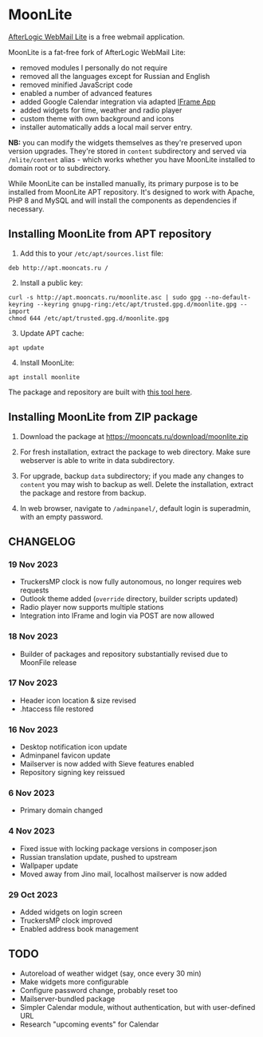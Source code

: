 # MoonLite

[AfterLogic WebMail Lite](https://afterlogic.org/webmail-lite) is a free webmail application.

MoonLite is a fat-free fork of AfterLogic WebMail Lite:
- removed modules I personally do not require
- removed all the languages except for Russian and English
- removed minified JavaScript code
- enabled a number of advanced features
- added Google Calendar integration via adapted [IFrame App](https://github.com/afterlogic/aurora-module-webclient-iframe-app)
- added widgets for time, weather and radio player
- custom theme with own background and icons
- installer automatically adds a local mail server entry.
  
**NB:** you can modify the widgets themselves as they're preserved upon version upgrades. They're stored in `content` subdirectory and served via `/mlite/content` alias - which works whether you have MoonLite installed to domain root or to subdirectory.

While MoonLite can be installed manually, its primary purpose is to be installed from MoonLite APT repository. It's designed to work with Apache, PHP 8 and MySQL and will install the components as dependencies if necessary.

## Installing MoonLite from APT repository

1. Add this to your `/etc/apt/sources.list` file:
```
deb http://apt.mooncats.ru /
```

2. Install a public key:
```
curl -s http://apt.mooncats.ru/moonlite.asc | sudo gpg --no-default-keyring --keyring gnupg-ring:/etc/apt/trusted.gpg.d/moonlite.gpg --import
chmod 644 /etc/apt/trusted.gpg.d/moonlite.gpg
```

3. Update APT cache:
```
apt update
```

4. Install MoonLite:
```
apt install moonlite
```

The package and repository are built with [this tool here](https://github.com/igor-moonlite/apt-build).

## Installing MoonLite from ZIP package

1. Download the package at https://mooncats.ru/download/moonlite.zip

2. For fresh installation, extract the package to web directory. Make sure webserver is able to write in data subdirectory.

3. For upgrade, backup `data` subdirectory; if you made any changes to `content` you may wish to backup as well. Delete the installation, extract the package and restore from backup.

4. In web browser, navigate to `/adminpanel/`, default login is superadmin, with an empty password.

## CHANGELOG
### 19 Nov 2023
* TruckersMP clock is now fully autonomous, no longer requires web requests
* Outlook theme added (`override` directory, builder scripts updated)
* Radio player now supports multiple stations
* Integration into IFrame and login via POST are now allowed

### 18 Nov 2023
* Builder of packages and repository substantially revised due to MoonFile release

### 17 Nov 2023
* Header icon location & size revised
* .htaccess file restored

### 16 Nov 2023
* Desktop notification icon update
* Adminpanel favicon update
* Mailserver is now added with Sieve features enabled
* Repository signing key reissued

### 6 Nov 2023
* Primary domain changed

### 4 Nov 2023
* Fixed issue with locking package versions in composer.json
* Russian translation update, pushed to upstream
* Wallpaper update
* Moved away from Jino mail, localhost mailserver is now added

### 29 Oct 2023
* Added widgets on login screen
* TruckersMP clock improved
* Enabled address book management

## TODO
* Autoreload of weather widget (say, once every 30 min)
* Make widgets more configurable
* Configure password change, probably reset too
* Mailserver-bundled package
* Simpler Calendar module, without authentication, but with user-defined URL
* Research "upcoming events" for Calendar

